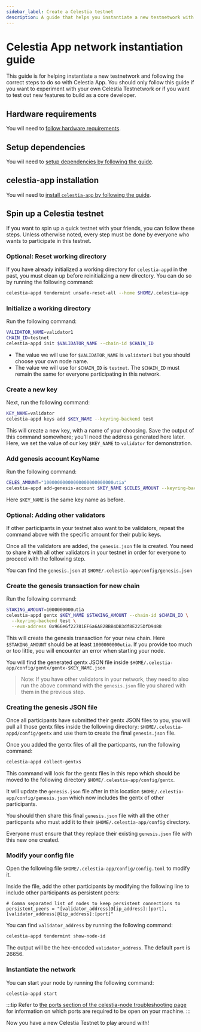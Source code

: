 ```yaml
---
sidebar_label: Create a Celestia testnet
description: A guide that helps you instantiate a new testnetwork with Celestia App.
---
```


# Celestia App network instantiation guide

This guide is for helping instantiate a new testnetwork and following the
correct steps to do so with Celestia App. You should only follow this guide
if you want to experiment with your own Celestia Testnetwork or if you want
to test out new features to build as a core developer.

## Hardware requirements

You wil need to
[follow hardware requirements](../consensus-node#validator-hardware-requirements).

## Setup dependencies

You wil need to
[setup dependencies by following the guide](./environment.mdx).

## celestia-app installation

You wil need to
[install `celestia-app` by following the guide](./celestia-app.mdx).

## Spin up a Celestia testnet

If you want to spin up a quick testnet with your friends, you can follow these steps.
Unless otherwise noted, every step must be done by everyone who wants to
participate in this testnet.

### Optional: Reset working directory

If you have already initialized a working directory for `celestia-appd` in the past,
you must clean up before reinitializing a new directory. You can do so by running
the following command:

```sh
celestia-appd tendermint unsafe-reset-all --home $HOME/.celestia-app
```

### Initialize a working directory

Run the following command:

```sh
VALIDATOR_NAME=validator1
CHAIN_ID=testnet
celestia-appd init $VALIDATOR_NAME --chain-id $CHAIN_ID
```

- The value we will use for `$VALIDATOR_NAME` is `validator1` but you should choose
  your own node name.
- The value we will use for `$CHAIN_ID` is `testnet`. The `$CHAIN_ID` must
  remain the same for everyone participating in this network.

### Create a new key

Next, run the following command:

```sh
KEY_NAME=validator
celestia-appd keys add $KEY_NAME --keyring-backend test
```

This will create a new key, with a name of your choosing.
Save the output of this command somewhere; you'll need
the address generated here later. Here, we set the value of our
key `$KEY_NAME` to `validator` for demonstration.

### Add genesis account KeyName

Run the following command:

```sh
CELES_AMOUNT="10000000000000000000000000utia"
celestia-appd add-genesis-account $KEY_NAME $CELES_AMOUNT --keyring-backend test
```

Here `$KEY_NAME` is the same key name as before.

### Optional: Adding other validators

If other participants in your testnet also want to be validators,
repeat the command above with the specific amount for their public keys.

Once all the validators are added, the `genesis.json` file is created. You need
to share it with all other validators in your testnet in order for everyone to
proceed with the following step.

You can find the `genesis.json` at `$HOME/.celestia-app/config/genesis.json`

### Create the genesis transaction for new chain

Run the following command:

```sh
STAKING_AMOUNT=1000000000utia
celestia-appd gentx $KEY_NAME $STAKING_AMOUNT --chain-id $CHAIN_ID \
  --keyring-backend test \
  --evm-address 0x966e6f22781EF6a6A82BBB4DB3df8E225DfD9488
```

This will create the genesis transaction for your new chain.
Here `$STAKING_AMOUNT` should be at least `1000000000utia`. If you
provide too much or too little, you will encounter an error
when starting your node.

You will find the generated gentx JSON file inside `$HOME/.celestia-app/config/gentx/gentx-$KEY_NAME.json`

> Note: If you have other validators in your network, they need to also
> run the above command with the `genesis.json` file you shared with
> them in the previous step.

### Creating the genesis JSON file

Once all participants have submitted their gentx JSON files to you,
you will pull all those gentx files inside the following directory:
`$HOME/.celestia-appd/config/gentx` and use them to create the final
`genesis.json` file.

Once you added the gentx files of all the particpants, run the following command:

```sh
celestia-appd collect-gentxs
```

This command will look for the gentx files in this repo which should
be moved to the following directory `$HOME/.celestia-app/config/gentx`.

It will update the `genesis.json` file after in this location
`$HOME/.celestia-app/config/genesis.json` which now includes the gentx
of other participants.

You should then share this final `genesis.json` file with all the
other particpants who must add it to their `$HOME/.celestia-app/config` directory.

Everyone must ensure that they replace their existing `genesis.json` file with
this new one created.

### Modify your config file

Open the following file `$HOME/.celestia-app/config/config.toml` to modify it.

Inside the file, add the other participants by modifying the following line to
include other participants as persistent peers:

```text
# Comma separated list of nodes to keep persistent connections to
persistent_peers = "[validator_address]@[ip_address]:[port],[validator_address]@[ip_address]:[port]"
```

You can find `validator_address` by running the following command:

```sh
celestia-appd tendermint show-node-id
```

The output will be the hex-encoded `validator_address`. The default `port` is 26656.

### Instantiate the network

You can start your node by running the following command:

```sh
celestia-appd start
```

:::tip
Refer to
[the ports section of the celestia-node troubleshooting page](../../nodes/celestia-node-troubleshooting/#ports)
for information on which ports are required to be open on your machine.
:::

Now you have a new Celestia Testnet to play around with!
